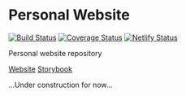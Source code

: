 # Personal Website

[![Build Status](https://travis-ci.org/icheliadinski/website.svg?branch=master)](https://travis-ci.org/icheliadinski/website) [![Coverage Status](https://coveralls.io/repos/github/icheliadinski/website/badge.svg?branch=master)](https://coveralls.io/github/icheliadinski/website?branch=master)
[![Netlify Status](https://api.netlify.com/api/v1/badges/68a25ff7-52d6-4e46-875e-4d3dcea66634/deploy-status)](https://app.netlify.com/sites/icheliadinski/deploys)

Personal website repository

[Website](https://icheliadinski.netlify.com/)
[Storybook](https://icheliadinski.netlify.com/storybook/)

...Under construction for now...
